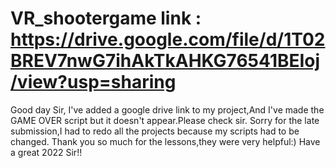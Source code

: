 # VR_shootergame link : https://drive.google.com/file/d/1T02BREV7nwG7ihAkTkAHKG76541BEIoj/view?usp=sharing
Good day Sir,
I've added a google drive link to my project,And I've made the GAME OVER script but it doesn't appear.Please check sir.
Sorry for the late submission,I had to redo all the projects because my scripts had to be changed.
Thank you so much for the lessons,they were very helpful:)
Have a great 2022 Sir!! 
